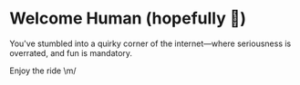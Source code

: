 # Welcome Human (hopefully 👀)

You've stumbled into a quirky corner of the internet—where seriousness is overrated, and fun is mandatory. 

Enjoy the ride \m/
